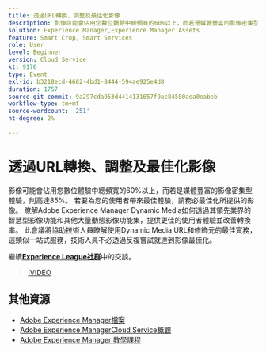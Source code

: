 ```yaml
---
title: 透過URL轉換、調整及最佳化影像
description: 影像可能會佔用您數位體驗中總頻寬的60%以上，而若是媒體豐富的影像密集型體驗，則高達85%。 若要為您的使用者帶來最佳體驗，請務必最佳化所提供的影像。 瞭解Adobe Experience Manager Dynamic Media如何透過其領先業界的智慧型影像功能和其他大量動態影像功能集，提供更佳的使用者體驗並改善轉換率。 此會議將協助技術人員瞭解使用Dynamic Media URL和修飾元的最佳實務，這類似一站式服務，技術人員不必透過反複嘗試就達到影像最佳化。
solution: Experience Manager,Experience Manager Assets
feature: Smart Crop, Smart Services
role: User
level: Beginner
version: Cloud Service
kt: 9176
type: Event
exl-id: b3218ecd-4682-4bd1-8444-594ae925e4d8
duration: 1757
source-git-commit: 9a297cda953d4414131657f9ac84580aea0eabeb
workflow-type: tm+mt
source-wordcount: '251'
ht-degree: 2%

---
```


# 透過URL轉換、調整及最佳化影像

影像可能會佔用您數位體驗中總頻寬的60%以上，而若是媒體豐富的影像密集型體驗，則高達85%。 若要為您的使用者帶來最佳體驗，請務必最佳化所提供的影像。 瞭解Adobe Experience Manager Dynamic Media如何透過其領先業界的智慧型影像功能和其他大量動態影像功能集，提供更佳的使用者體驗並改善轉換率。 此會議將協助技術人員瞭解使用Dynamic Media URL和修飾元的最佳實務，這類似一站式服務，技術人員不必透過反複嘗試就達到影像最佳化。

繼續&#x200B;**[Experience League社群](https://adobe.ly/3F58miP)**&#x200B;中的交談。

>[!VIDEO](https://video.tv.adobe.com/v/337847/?quality=12&learn=on&hidetitle=true)

## 其他資源

- [Adobe Experience Manager檔案](https://experienceleague.adobe.com/docs/experience-manager-cloud-service.html)
- [Adobe Experience ManagerCloud Service概觀](https://experienceleague.adobe.com/docs/experience-manager-cloud-service/overview/home.html)
- [Adobe Experience Manager 教學課程](https://experienceleague.adobe.com/docs/experience-manager-tutorials.html)
